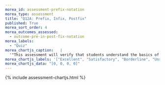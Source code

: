 ```yaml
---
morea_id: assessment-prefix-notation
morea_type: assessment
title: "Q12A: Prefix, Infix, Postfix"
published: True
morea_sort_order: 4
morea_outcomes_assessed: 
  - outcome-pre-in-post-fix-notation
morea_labels: 
  - "Quiz"
morea_chartjs_caption:   |
  '"This assessment will verify that students understand the basics of Prefix, Infix, Postfix Notation."'
morea_chartjs_labels: '["Excellent", "Satisfactory", "Borderline", "Unsatisfactory"]'
morea_chartjs_data: "[0, 0, 0, 0]"
---
```


{%  include assessment-chartjs.html  %}